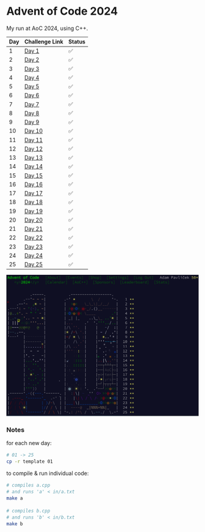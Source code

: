 # Advent of Code 2024

My run at AoC 2024, using C++.

| Day | Challenge Link                                          | Status             |
|-----|---------------------------------------------------------|--------------------|
| 1   | [Day 1](https://adventofcode.com/2024/day/1)            | :white_check_mark: |
| 2   | [Day 2](https://adventofcode.com/2024/day/2)            | :white_check_mark: |
| 3   | [Day 3](https://adventofcode.com/2024/day/3)            | :white_check_mark: |
| 4   | [Day 4](https://adventofcode.com/2024/day/4)            | :white_check_mark: |
| 5   | [Day 5](https://adventofcode.com/2024/day/5)            | :white_check_mark: |
| 6   | [Day 6](https://adventofcode.com/2024/day/6)            | :white_check_mark: |
| 7   | [Day 7](https://adventofcode.com/2024/day/7)            | :white_check_mark: |
| 8   | [Day 8](https://adventofcode.com/2024/day/8)            | :white_check_mark: |
| 9   | [Day 9](https://adventofcode.com/2024/day/9)            | :white_check_mark: |
| 10  | [Day 10](https://adventofcode.com/2024/day/10)          | :white_check_mark: |
| 11  | [Day 11](https://adventofcode.com/2024/day/11)          | :white_check_mark: |
| 12  | [Day 12](https://adventofcode.com/2024/day/12)          | :white_check_mark: |
| 13  | [Day 13](https://adventofcode.com/2024/day/13)          | :white_check_mark: |
| 14  | [Day 14](https://adventofcode.com/2024/day/14)          | :white_check_mark: |
| 15  | [Day 15](https://adventofcode.com/2024/day/15)          | :white_check_mark: |
| 16  | [Day 16](https://adventofcode.com/2024/day/16)          | :white_check_mark: |
| 17  | [Day 17](https://adventofcode.com/2024/day/17)          | :white_check_mark: |
| 18  | [Day 18](https://adventofcode.com/2024/day/18)          | :white_check_mark: |
| 19  | [Day 19](https://adventofcode.com/2024/day/19)          | :white_check_mark: |
| 20  | [Day 20](https://adventofcode.com/2024/day/20)          | :white_check_mark: |
| 21  | [Day 21](https://adventofcode.com/2024/day/21)          | :white_check_mark: |
| 22  | [Day 22](https://adventofcode.com/2024/day/22)          | :white_check_mark: |
| 23  | [Day 23](https://adventofcode.com/2024/day/23)          | :white_check_mark: |
| 24  | [Day 24](https://adventofcode.com/2024/day/24)          | :white_check_mark: |
| 25  | [Day 25](https://adventofcode.com/2024/day/25)          | :white_check_mark: |

![Completed](completed.png "Comleted AoC 2024")


### Notes

for each new day:
```bash
# 01 -> 25
cp -r template 01
```

to compile & run individual code:
```bash
# compiles a.cpp
# and runs 'a' < in/a.txt 
make a

# compiles b.cpp
# and runs 'b' < in/b.txt 
make b
```